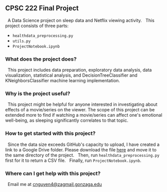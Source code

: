 ## CPSC 222 Final Project
 
A Data Science project on sleep data and Netflix viewing activity.
 
This project consists of three parts:
* `healthdata_preprocessing.py `
* `utils.py`
* `ProjectNotebook.ipynb`
 
### What does the project does?
 
This project includes data preparation, exploratory data analysis, data visualization, statistical analysis, and DecisionTreeClassifier and KNeighborsClassifier machine learning implementation.
 
### Why is the project useful?
 
This project might be helpful for anyone interested in investigating about effects of a movie/series on the viewer. The scope of this project can be extended more to find if watching a movie/series can affect one's emotional well-being, as sleeping significantly correlates to that topic. 
 
### How to get started with this project?
 
Since the data size exceeds GitHub's capacity to upload, I have created a link to a Google Drive folder. Please download the file [here](https://drive.google.com/file/d/1x4rOMd9ZnXToDBX9p2wgPjvPL3djUcyz/view?usp=sharing) and move it to the same directory of the project.
 
Then, run `healthdata_preprocessing.py` first for it to return a CSV file.
 
Finally, run `ProjectNotebook.ipynb`.
 
### Where can I get help with this project?
 
Email me at cnguyen4@zagmail.gonzaga.edu